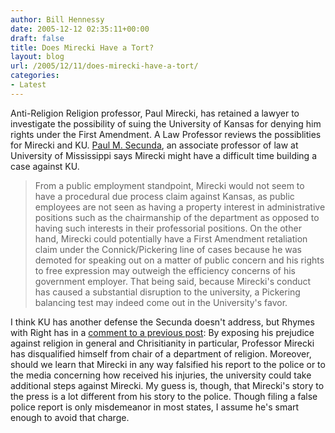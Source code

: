 ```yaml
---
author: Bill Hennessy
date: 2005-12-12 02:35:11+00:00
draft: false
title: Does Mirecki Have a Tort?
layout: blog
url: /2005/12/11/does-mirecki-have-a-tort/
categories:
- Latest
---
```


Anti-Religion Religion professor, Paul Mirecki, has retained a lawyer to investigate the possibility of suing the University of Kansas for denying him rights under the First Amendment.  A Law Professor reviews the possiblities for Mirecki and KU.
[
Paul M. Secunda](https://lawprofessors.typepad.com/laborprof_blog/2005/12/anticreationism.html), an associate professor of law at University of Mississippi says Mirecki might have a difficult time building a case against KU.



> From a public employment standpoint, Mirecki would not seem to have a procedural due process claim against Kansas, as public employees are not seen as having a property interest in administrative positions such as the chairmanship of the department as opposed to having such interests in their  professorial positions.  On the other hand, Mirecki could potentially have a First Amendment retaliation claim under the Connick/Pickering line of cases because he was demoted for speaking out on a matter of public concern and his rights to free expression may outweigh the efficiency concerns of his government employer.  That being said, because Mirecki's conduct has caused a substantial disruption to the university, a Pickering balancing test may indeed come out in the University's favor.



I think KU has another defense the Secunda doesn't address, but Rhymes with Right has in a [comment to a previous post](https://www.billhennessy.com/?p=7144):  By exposing his prejudice against religion in general and Chrisitianity in particular, Professor Mirecki has disqualified himself from chair of a department of religion.  Moreover, should we learn that Mirecki in any way falsified his report to the police or to the media concerning how received his injuries, the university could take additional steps against Mirecki.  My guess is, though, that Mirecki's story to the press is a lot different from his story to the police.  Though filing a false police report is only misdemeanor in most states, I assume he's smart enough to avoid that charge.  
